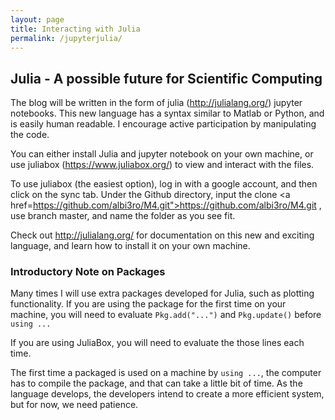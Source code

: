 ```yaml
---
layout: page
title: Interacting with Julia
permalink: /jupyterjulia/
---
```


## Julia - A possible future for Scientific Computing

The blog will be written in the form of julia (<a href="http://julialang.org/">http://julialang.org/</a>) jupyter notebooks. This new language has a syntax similar to Matlab or Python, and is easily human readable.  I encourage active participation by manipulating the code.

You can either install Julia and jupyter notebook on your own machine, or use juliabox (<a href="https://www.juliabox.org/">https://www.juliabox.org/</a>) to view and interact with the files.

To use juliabox (the easiest option), log in with a google account, and then click on the sync tab.  Under the Github directory, input the clone <a href=https://github.com/albi3ro/M4.git">https://github.com/albi3ro/M4.git</a> , use branch master, and name the folder as you see fit.

Check out <a href="http://julialang.org/">http://julialang.org/</a> for documentation on this new and exciting language, and learn how to install it on your own machine.

### Introductory Note on Packages
Many times I will use extra packages developed for Julia, such as plotting functionality.  If you are using the package for the first time on your machine, you will need to evaluate `Pkg.add("...")` and `Pkg.update()` before `using ...`

If you are using JuliaBox, you will need to evaluate the those lines each time.

The first time a packaged is used on a machine by `using ...`, the computer has to compile the package, and that can take a little bit of time.  As the language develops, the developers intend to create a more efficient system, but for now, we need patience.
